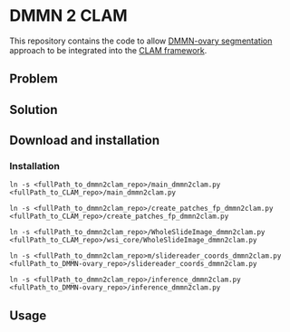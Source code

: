 # DMMN 2 CLAM

This repository contains the code to allow [DMMN-ovary segmentation](https://github.com/MSKCC-Computational-Pathology/DMMN-ovary) approach to be integrated into the [CLAM framework](https://github.com/mahmoodlab/CLAM).

## Problem


## Solution


## Download and installation

### Installation

```
ln -s <fullPath_to_dmmn2clam_repo>/main_dmmn2clam.py <fullPath_to_CLAM_repo>/main_dmmn2clam.py

ln -s <fullPath_to_dmmn2clam_repo>/create_patches_fp_dmmn2clam.py <fullPath_to_CLAM_repo>/create_patches_fp_dmmn2clam.py

ln -s <fullPath_to_dmmn2clam_repo>/WholeSlideImage_dmmn2clam.py <fullPath_to_CLAM_repo>/wsi_core/WholeSlideImage_dmmn2clam.py
```

```
ln -s <fullPath_to_dmmn2clam_repo>m/slidereader_coords_dmmn2clam.py <fullPath_to_DMMN-ovary_repo>/slidereader_coords_dmmn2clam.py

ln -s <fullPath_to_dmmn2clam_repo>/inference_dmmn2clam.py <fullPath_to_DMMN-ovary_repo>/inference_dmmn2clam.py
```

## Usage


